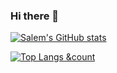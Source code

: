 ### Hi there 👋

<!--
**Salem20m/Salem20m** is a ✨ _special_ ✨ repository because its `README.md` (this file) appears on your GitHub profile.

Here are some ideas to get you started:

- 🔭 I’m currently working on ...
- 🌱 I’m currently learning ...
- 👯 I’m looking to collaborate on ...
- 🤔 I’m looking for help with ...
- 💬 Ask me about ...
- 📫 How to reach me: ...
- 😄 Pronouns: ...
- ⚡ Fun fact: ...
-->

[![Salem's GitHub stats](https://github-readme-stats.vercel.app/api?username=salem20m&count_private=true)](https://github.com/anuraghazra/github-readme-stats)

[![Top Langs &count](https://github-readme-stats.vercel.app/api/top-langs/?username=salem20m&count_private=true)](https://github.com/anuraghazra/github-readme-stats) 

